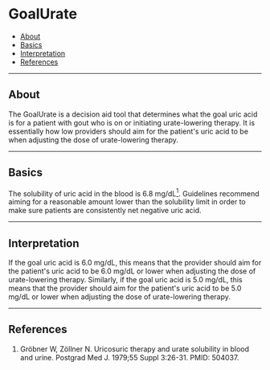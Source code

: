 # GoalUrate

- [About](#about)
- [Basics](#basics)
- [Interpretation](#interpretation)
- [References](#references)

---

## <span id="about">About</span>

The GoalUrate is a decision aid tool that determines what the goal uric acid is for a patient with gout who is on or initiating urate-lowering therapy. It is essentially how low providers should aim for the patient's uric acid to be when adjusting the dose of urate-lowering therapy.

---

## <span id="basics">Basics</span>

The solubility of uric acid in the blood is 6.8 mg/dL[<sup>1</sup>](#ref-1). Guidelines recommend aiming for a reasonable amount lower than the solubility limit in order to make sure patients are consistently net negative uric acid.

---

## <span id="interpretation">Interpretation</span>

If the goal uric acid is 6.0 mg/dL, this means that the provider should aim for the patient's uric acid to be 6.0 mg/dL or lower when adjusting the dose of urate-lowering therapy. Similarly, if the goal uric acid is 5.0 mg/dL, this means that the provider should aim for the patient's uric acid to be 5.0 mg/dL or lower when adjusting the dose of urate-lowering therapy.

---

## <span id="references">References</span>

1. <span id="ref-1"></span>Gröbner W, Zöllner N. Uricosuric therapy and urate solubility in blood and urine. Postgrad Med J. 1979;55 Suppl 3:26-31. PMID: 504037.
